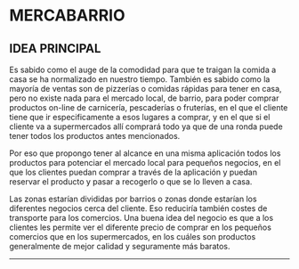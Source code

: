 # MERCABARRIO

## IDEA PRINCIPAL
Es sabido como el auge de la comodidad para que te traigan la comida a casa se ha normalizado en nuestro tiempo. También es sabido como la mayoría de ventas son de pizzerías o comidas rápidas para tener en casa, pero no existe nada para el mercado local, de barrio, para poder comprar productos on-line de carnicería, pescaderías o fruterías, en el que el cliente tiene que ir especificamente a esos lugares a comprar, y en el que si el cliente va a supermercados allí comprará todo ya que de una ronda puede tener todos los productos antes mencionados.

Por eso que propongo tener al alcance en una misma aplicación todos los productos para potenciar el mercado local para pequeños negocios, en el que los clientes puedan comprar a través de la aplicación y puedan reservar el producto y pasar a recogerlo o que se lo lleven a casa.

Las zonas estarían divididas por barrios o zonas donde estarían los diferentes negocios cerca del cliente. Eso reduciría también costes de transporte para los comercios.
Una buena idea del negocio es que a los clientes les permite ver el diferente precio de comprar en los pequeños comercios que en los supermercados, en los cuáles son productos generalmente de mejor calidad y seguramente más baratos.

--------------
